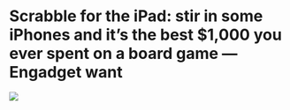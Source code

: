 <!--
id: 497119256
link: http://tumblr.atmos.org/post/497119256/scrabble-for-the-ipad-stir-in-some-iphones-and
slug: scrabble-for-the-ipad-stir-in-some-iphones-and
date: Sun Apr 04 2010 19:50:15 GMT-0700 (PDT)
publish: 2010-04-04
tags: 
title: Scrabble for the iPad: stir in some iPhones and it&#8217;s the best $1,000 you ever spent on a board game &#8212; Engadget
want
-->


Scrabble for the iPad: stir in some iPhones and it&#8217;s the best $1,000 you ever spent on a board game &#8212; Engadget
want
===============================================================================================================================

![](http://www.tumblr.com/photo/1280/atmos/497119256/1/tumblr_l0dujrLLv81qz4sng)

